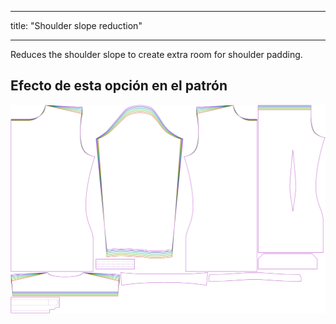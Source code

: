 - - -
title: "Shoulder slope reduction"
- - -

Reduces the shoulder slope to create extra room for shoulder padding.

## Efecto de esta opción en el patrón

![This image shows the effect of this option by superimposing several variants that have a different value for this option](simon_shoulderslopereduction_sample.svg "Effect of this option on the pattern")
